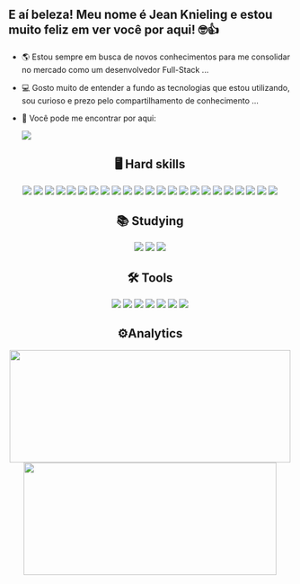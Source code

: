 
## E aí beleza! Meu nome é Jean Knieling e estou muito feliz em ver você por aqui! 🤓👍

- 🌎 Estou sempre em busca de novos conhecimentos para me consolidar no mercado como um desenvolvedor Full-Stack ...
- 💻 Gosto muito de entender a fundo as tecnologias que estou utilizando, sou curioso e prezo pelo compartilhamento de conhecimento ...
- 📧 Você pode me encontrar por aqui:

  <div> 
    <a href="https://www.linkedin.com/in/jeanknieling" target="_blank"><img src="https://img.shields.io/badge/-LinkedIn-%230077B5?style=for-the-badge&logo=linkedin&logoColor=white" target="_blank"></a> 
  </div>
  
<div align="center">
  <h2> 🖥️ Hard skills </h2>
  
  <img src="https://img.shields.io/badge/-git-F05032?logo=git&logoColor=white&style=for-the-badge" />	
  <img src="https://img.shields.io/badge/-html-E34F26?logo=html5&logoColor=white&style=for-the-badge" />
  <img src="https://img.shields.io/badge/-css-1572B6?logo=css3&logoColor=white&style=for-the-badge" />
  <img src="https://img.shields.io/badge/Sass-CC6699?logo=sass&logoColor=white&style=for-the-badge" />
  <img src="https://img.shields.io/badge/JavaScript-yellow?logo=javascript&logoColor=white&style=for-the-badge" />
  <img src="https://img.shields.io/badge/-reactjs-blue?logo=react&logoColor=white&style=for-the-badge" />
  <img src="https://img.shields.io/badge/Redux-593D88?logo=redux&logoColor=white&style=for-the-badge" />
  <img src="https://img.shields.io/badge/React_Router-CA4245?logo=react-router&logoColor=white&style=for-the-badge" />
  <img src="https://img.shields.io/badge/-typescrypt-3178C6?logo=typescript&logoColor=white&style=for-the-badge" />
  <img src="https://img.shields.io/badge/-styled components-DB7093?logo=styled-components&logoColor=white&style=for-the-badge" />
  <img src="https://img.shields.io/badge/-nodejs-339933?logo=node.js&logoColor=white&style=for-the-badge" />
  <img src="https://img.shields.io/badge/-express-000000?logo=express&logoColor=white&style=for-the-badge" />
  <img src="https://img.shields.io/badge/-typeorm-FE0902?logo=typescript&logoColor=white&style=for-the-badge" />
  <img src="https://img.shields.io/badge/-jwt-000000?logo=JSON Web Tokens&logoColor=white&style=for-the-badge" />
  <img src="https://img.shields.io/badge/-jest-C21325?logo=jest&logoColor=white&style=for-the-badge" />
  <img src="https://img.shields.io/badge/-Swagger-%23Clojure?logo=swagger&logoColor=white&style=for-the-badge" />
  <img src="https://img.shields.io/badge/SQLite-07405E?logo=sqlite&logoColor=white&style=for-the-badge" />
  <img src="https://img.shields.io/badge/-postgresql-4169E1?logo=postgresql&logoColor=white&style=for-the-badge" />
  <img src="https://img.shields.io/badge/-docker-2496ED?logo=docker&logoColor=white&style=for-the-badge" />
  <img src="https://img.shields.io/badge/-vercel-000000?logo=vercel&logoColor=white&style=for-the-badge" />
  <img src="https://img.shields.io/badge/-heroku-430098?logo=heroku&logoColor=white&style=for-the-badge" />
  <img src="https://img.shields.io/badge/-npm-CB3837?logo=npm&logoColor=white&style=for-the-badge" />
  <img src="https://img.shields.io/badge/-yarn-2C8EBB?logo=yarn&logoColor=white&style=for-the-badge" />
</div>

<div align="center">
  <h2> 📚 Studying </h2>

	
  <img src="https://img.shields.io/badge/-mongodb-4EA94B?logo=mongodb&logoColor=white&style=for-the-badge" />
  <img src="https://img.shields.io/badge/-Material--UI-0081CB?logo=mui&logoColor=white&style=for-the-badge" />
  <img src="https://img.shields.io/badge/Amazon_AWS-232F3E?logo=amazon-aws&logoColor=white&style=for-the-badge" />
</div>

<div align="center">
  <h2> 🛠️ Tools </h2>
	
  <img src="https://img.shields.io/badge/-vscode-007ACC?logo=Visual Studio Code&logoColor=white&style=for-the-badge" />
  <img src="https://img.shields.io/badge/-notion-000000?logo=notion&logoColor=white&style=for-the-badge" />
  <img src="https://img.shields.io/badge/-figma-F24E1E?logo=figma&logoColor=white&style=for-the-badge" />
  <img src="https://img.shields.io/badge/-insomnia-4000BF?logo=insomnia&logoColor=white&style=for-the-badge" />
  <img src="https://img.shields.io/badge/-trello-0052CC?logo=trello&logoColor=white&style=for-the-badge" />
  <img src="https://img.shields.io/badge/-beekeeper-yellow?logo=beekeeper&logoColor=white&style=for-the-badge" />
  <img src="https://img.shields.io/badge/Jira-0052CC?logo=Jira&logoColor=white&style=for-the-badge" />
</div>

<div align="center">
  <h2> ⚙️Analytics </h2>

<div align="center">
  <a href="https://github.com/jeanknieling">
  <img height="200px" width="500px" src="https://github-readme-stats.vercel.app/api?username=jeanknieling&show_icons=true&theme=react&include_all_commits=true&count_private=true"/>
  <img height="200px" width="450px" src="https://github-readme-stats.vercel.app/api/top-langs/?username=jeanknieling&layout=compact&langs_count=7&theme=react"/>
</div>
